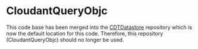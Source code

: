 # CloudantQueryObjc

This code base has been merged into the [CDTDatastore][1] repository which is now the default location for this code.  Therefore, this repository (CloudantQueryObjc) should no longer be used.

[1]: https://github.com/cloudant/CDTDatastore
